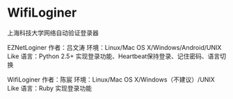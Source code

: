 # WifiLoginer
上海科技大学网络自动验证登录器

EZNetLoginer
作者：吕文涛
环境：Linux/Mac OS X/Windows/Android/UNIX Like
语言：Python 2.5+
实现登录功能、Heartbeat保持登录、记住密码、语言切换

WifiLoginer
作者：陈宸
环境：Linux/Mac OS X/Windows（不建议）/UNIX Like
语言：Ruby
实现登录功能

